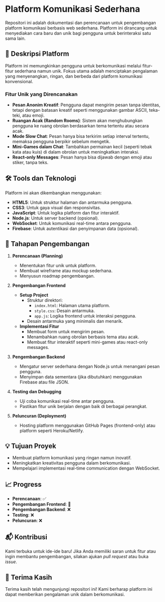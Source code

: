 # Platform Komunikasi Sederhana  

Repositori ini adalah dokumentasi dan perencanaan untuk pengembangan platform komunikasi berbasis web sederhana. Platform ini dirancang untuk menyediakan cara baru dan unik bagi pengguna untuk berinteraksi satu sama lain.  

## 💬 Deskripsi Platform  
Platform ini memungkinkan pengguna untuk berkomunikasi melalui fitur-fitur sederhana namun unik. Fokus utama adalah menciptakan pengalaman yang menyenangkan, ringan, dan berbeda dari platform komunikasi konvensional.  

### Fitur Unik yang Direncanakan  
- **Pesan Anonim Kreatif**: Pengguna dapat mengirim pesan tanpa identitas, tetapi dengan batasan kreatif seperti menggunakan gambar ASCII, teka-teki, atau emoji.  
- **Ruangan Acak (Random Rooms)**: Sistem akan menghubungkan pengguna ke ruang obrolan berdasarkan tema tertentu atau secara acak.  
- **Mode Slow Chat**: Pesan hanya bisa terkirim setiap interval tertentu, memaksa pengguna berpikir sebelum mengetik.  
- **Mini-Games dalam Chat**: Tambahkan permainan kecil (seperti tebak kata atau kuis) di dalam obrolan untuk meningkatkan interaksi.  
- **React-only Messages**: Pesan hanya bisa dijawab dengan emoji atau stiker, tanpa teks.  

## 🛠️ Tools dan Teknologi  
Platform ini akan dikembangkan menggunakan:  
- **HTML5**: Untuk struktur halaman dan antarmuka pengguna.  
- **CSS3**: Untuk gaya visual dan responsivitas.  
- **JavaScript**: Untuk logika platform dan fitur interaktif.  
- **Node.js**: Untuk server backend (opsional).  
- **WebSocket**: Untuk komunikasi real-time antara pengguna.  
- **Firebase**: Untuk autentikasi dan penyimpanan data (opsional).  

## 🚀 Tahapan Pengembangan  
1. **Perencanaan (Planning)**  
   - Menentukan fitur unik untuk platform.  
   - Membuat wireframe atau mockup sederhana.  
   - Menyusun roadmap pengembangan.  

2. **Pengembangan Frontend**  
   - **Setup Project**  
     - Struktur direktori:  
       - `index.html`: Halaman utama platform.  
       - `style.css`: Desain antarmuka.  
       - `app.js`: Logika frontend untuk interaksi pengguna.  
     - Desain antarmuka yang minimalis dan menarik.  
   - **Implementasi Fitur**  
     - Membuat form untuk mengirim pesan.  
     - Menambahkan ruang obrolan berbasis tema atau acak.  
     - Membuat fitur interaktif seperti mini-games atau react-only messages.  

3. **Pengembangan Backend**  
   - Mengatur server sederhana dengan Node.js untuk menangani pesan pengguna.  
   - Menyimpan data sementara (jika dibutuhkan) menggunakan Firebase atau file JSON.  

4. **Testing dan Debugging**  
   - Uji coba komunikasi real-time antar pengguna.  
   - Pastikan fitur unik berjalan dengan baik di berbagai perangkat.  

5. **Peluncuran (Deployment)**  
   - Hosting platform menggunakan GitHub Pages (frontend-only) atau platform seperti Heroku/Netlify.  

## 💡 Tujuan Proyek  
- Membuat platform komunikasi yang ringan namun inovatif.  
- Meningkatkan kreativitas pengguna dalam berkomunikasi.  
- Mempelajari implementasi real-time communication dengan WebSocket.  

## 📈 Progress  
- **Perencanaan**: ✅  
- **Pengembangan Frontend**: 🚧  
- **Pengembangan Backend**: ❌  
- **Testing**: ❌  
- **Peluncuran**: ❌  

## 📬 Kontribusi  
Kami terbuka untuk ide-ide baru! Jika Anda memiliki saran untuk fitur atau ingin membantu pengembangan, silakan ajukan *pull request* atau buka *issue*.  

## 🎉 Terima Kasih  
Terima kasih telah mengunjungi repositori ini! Kami berharap platform ini dapat memberikan pengalaman unik dalam berkomunikasi.
